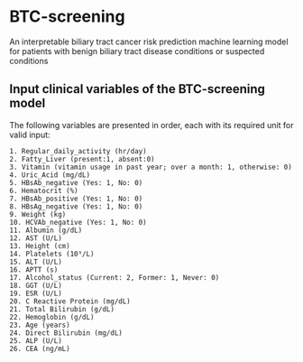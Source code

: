 # BTC-screening
An interpretable biliary tract cancer risk prediction machine learning model for patients with benign biliary tract disease conditions or suspected conditions

## Input clinical variables of the BTC-screening model
The following variables are presented in order, each with its required unit for valid input:

    1. Regular_daily_activity (hr/day)
    2. Fatty_Liver (present:1, absent:0)
    3. Vitamin (vitamin usage in past year; over a month: 1, otherwise: 0)
    4. Uric_Acid (mg/dL)
    5. HBsAb_negative (Yes: 1, No: 0)
    6. Hematocrit (%)
    7. HBsAb_positive (Yes: 1, No: 0)
    8. HBsAg_negative (Yes: 1, No: 0)
    9. Weight (kg)
    10. HCVAb_negative (Yes: 1, No: 0)
    11. Albumin (g/dL)
    12. AST (U/L)
    13. Height (cm)
    14. Platelets (10⁹/L)
    15. ALT (U/L)
    16. APTT (s)
    17. Alcohol_status (Current: 2, Former: 1, Never: 0)
    18. GGT (U/L)
    19. ESR (U/L)
    20. C Reactive Protein (mg/dL)
    21. Total Bilirubin (g/dL)
    22. Hemoglobin (g/dL)
    23. Age (years)
    24. Direct Bilirubin (mg/dL)
    25. ALP (U/L)
    26. CEA (ng/mL)
